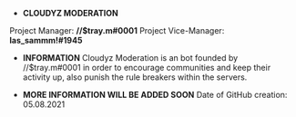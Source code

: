 - **CLOUDYZ MODERATION**

 Project Manager: **//$tray.m#0001**
 Project Vice-Manager: **las_sammm!#1945**

- **INFORMATION**
 Cloudyz Moderation is an bot founded by //$tray.m#0001 in order to encourage communities and keep their activity up, also punish the rule breakers within the servers.
 
- **MORE INFORMATION WILL BE ADDED SOON**
 Date of GitHub creation: 05.08.2021

